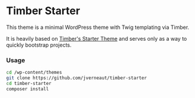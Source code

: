 # Timber Starter

This theme is a minimal WordPress theme with Twig templating via Timber.

It is heavily based on [Timber's Starter Theme](https://github.com/timber/starter-theme) and serves only as a way to quickly bootstrap projects.

### Usage

```sh
cd /wp-content/themes
git clone https://github.com/jverneaut/timber-starter
cd timber-starter
composer install
```
